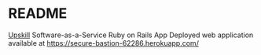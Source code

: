 # README

[Upskill](http://upskillcourses.com) Software-as-a-Service Ruby on Rails App
Deployed web application available at https://secure-bastion-62286.herokuapp.com/
